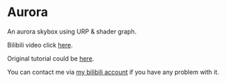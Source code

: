 # Aurora
An aurora skybox using URP &amp; shader graph.

Bilibili video click [here](https://www.bilibili.com/video/BV1YS4y1c7R9).

Original tutorial could be [here](https://zhuanlan.zhihu.com/p/165324566).

You can contact me via [my bilibili account](https://space.bilibili.com/403875) if you have any problem with it.
